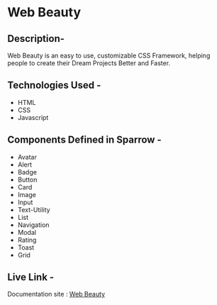 # Web Beauty

## Description- 
Web Beauty is an easy to use, customizable CSS Framework, helping people to create their Dream Projects Better and Faster. 

## Technologies Used - 
- HTML
- CSS
- Javascript

## Components Defined in Sparrow - 
- Avatar
- Alert
- Badge
- Button
- Card
- Image
- Input
- Text-Utility
- List
- Navigation
- Modal
- Rating
- Toast
- Grid

## Live Link - 
Documentation site : [Web Beauty](https://web-beauty.netlify.app)

